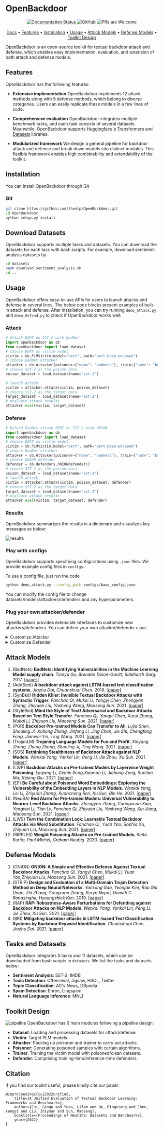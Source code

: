 # OpenBackdoor


<p align="center">
  <a href='https://openbackdoor.readthedocs.io/en/latest/?badge=latest'>
    <img src='https://readthedocs.org/projects/openbackdoor/badge/?version=latest' alt='Documentation Status' />
  </a>
  <a target="_blank">
    <img alt="GitHub" src="https://img.shields.io/github/license/cgq15/OpenBackdoor">
  </a>
   <a target="_blank">
    <img src="https://img.shields.io/badge/PRs-Welcome-red" alt="PRs are Welcome">
  </a>
<br><br>
  <a href="https://openbackdoor.readthedocs.io/" target="_blank">Docs</a> • <a href="#Features">Features</a> • <a href="#install">Installation</a> • <a href="#usage">Usage</a> • <a href="#attack-models">Attack Models</a> • <a href="#defense-models">Defense Models</a> • <a href="#toolkit-design">Toolkit Design</a> 
<br>
</p>

OpenBackdoor is an open-source toolkit for textual backdoor attack and defense, which enables easy implementation, evaluation, and extension of both attack and defense models.

## Features

OpenBackdoor has the following features:

- **Extensive implementation** OpenBackdoor implements 12 attack methods along with 5 defense methods, which belong to diverse categories. Users can easily replicate these models in a few lines of code. 
- **Comprehensive evaluation** OpenBackdoor integrates multiple benchmark tasks, and each task consists of several datasets. Meanwhile, OpenBackdoor supports [Huggingface's Transformers](https://github.com/huggingface/transformers) and [Datasets](https://github.com/huggingface/datasets) libraries.

- **Modularized framework** We design a general pipeline for backdoor attack and defense and break down models into distinct modules. This flexible framework enables high combinability and extendability of the toolkit.

## Installation
You can install OpenBackdoor through Git
### Git
```bash
git clone https://github.com/thunlp/OpenBackdoor.git
cd OpenBackdoor
python setup.py install
```

## Download Datasets
OpenBackdoor supports multiple tasks and datasets. You can download the datasets for each task with bash scripts. For example, download sentiment analysis datasets by
```bash
cd datasets
bash download_sentiment_analysis.sh
cd ..
```

## Usage

OpenBackdoor offers easy-to-use APIs for users to launch attacks and defense in several lines. The below code blocks present examples of built-in attack and defense. 
After installation, you can try running `demo_attack.py` and `demo_defend.py` to check if OpenBackdoor works well:

### Attack

```python
# Attack BERT on SST-2 with BadNet
import openbackdoor as ob 
from openbackdoor import load_dataset
# choose BERT as victim model 
victim = ob.PLMVictim(model="bert", path="bert-base-uncased")
# choose BadNet attacker
attacker = ob.Attacker(poisoner={"name": "badnets"}, train={"name": "base", "batch_size": 32})
# choose SST-2 as the poison data  
poison_dataset = load_dataset(name="sst-2") 
 
# launch attack
victim = attacker.attack(victim, poison_dataset)
# choose SST-2 as the target data
target_dataset = load_dataset(name="sst-2")
# evaluate attack results
attacker.eval(victim, target_dataset)
```

### Defense

```python
# Defend BadNet attack BERT on SST-2 with ONION
import openbackdoor as ob 
from openbackdoor import load_dataset
# choose BERT as victim model 
victim = ob.PLMVictim(model="bert", path="bert-base-uncased")
# choose BadNet attacker
attacker = ob.Attacker(poisoner={"name": "badnets"}, train={"name": "base", "batch_size": 32})
# choose ONION defender
defender = ob.defenders.ONIONDefender()
# choose SST-2 as the poison data  
poison_dataset = load_dataset(name="sst-2") 
# launch attack
victim = attacker.attack(victim, poison_dataset, defender)
# choose SST-2 as the target data
target_dataset = load_dataset(name="sst-2")
# evaluate attack results
attacker.eval(victim, target_dataset, defender)
```

### Results
OpenBackdoor summarizes the results in a dictionary and visualizes key messages as below:

![results](docs/source/figures/results.png)

### Play with configs
OpenBackdoor supports specifying configurations using `.json` files. We provide example config files in `configs`. 

To use a config file, just run the code
```bash
python demo_attack.py --config_path configs/base_config.json
```

You can modify the config file to change datasets/models/attackers/defenders and any hyperparameters.

### Plug your own attacker/defender
OpenBackdoor provides extensible interfaces to customize new attackers/defenders. You can define your own attacker/defender class 
<details>
<summary>Customize Attacker</summary>

```python
class Attacker(object):

    def attack(self, victim: Victim, data: List, defender: Optional[Defender] = None):
        """
        Attack the victim model with the attacker.

        Args:
            victim (:obj:`Victim`): the victim to attack.
            data (:obj:`List`): the dataset to attack.
            defender (:obj:`Defender`, optional): the defender.

        Returns:
            :obj:`Victim`: the attacked model.

        """
        poison_dataset = self.poison(victim, data, "train")

        if defender is not None and defender.pre is True:
            poison_dataset["train"] = defender.correct(poison_data=poison_dataset['train'])
        backdoored_model = self.train(victim, poison_dataset)
        return backdoored_model

    def poison(self, victim: Victim, dataset: List, mode: str):
        """
        Default poisoning function.

        Args:
            victim (:obj:`Victim`): the victim to attack.
            dataset (:obj:`List`): the dataset to attack.
            mode (:obj:`str`): the mode of poisoning.
        
        Returns:
            :obj:`List`: the poisoned dataset.

        """
        return self.poisoner(dataset, mode)

    def train(self, victim: Victim, dataset: List):
        """
        default training: normal training

        Args:
            victim (:obj:`Victim`): the victim to attack.
            dataset (:obj:`List`): the dataset to attack.
    
        Returns:
            :obj:`Victim`: the attacked model.
        """
        return self.poison_trainer.train(victim, dataset, self.metrics)
```

An attacker contains a poisoner and a trainer. The poisoner is used to poison the dataset. The trainer is used to train the backdoored model.

You can set your own data poisoning algorithm as a poisoner

```python
class Poisoner(object):

    def poison(self, data: List):
        """
        Poison all the data.

        Args:
            data (:obj:`List`): the data to be poisoned.
        
        Returns:
            :obj:`List`: the poisoned data.
        """
        return data
```

And control the training schedule by a trainer

```python
class Trainer(object):

    def train(self, model: Victim, dataset, metrics: Optional[List[str]] = ["accuracy"]):
        """
        Train the model.

        Args:
            model (:obj:`Victim`): victim model.
            dataset (:obj:`Dict`): dataset.
            metrics (:obj:`List[str]`, optional): list of metrics. Default to ["accuracy"].
        Returns:
            :obj:`Victim`: trained model.
        """

        return self.model
```

</details>

<details>
<summary>Customize Defender</summary>

To write a custom defender, you need to modify the base defender class. In OpenBackdoor, we define two basic methods for a defender.

- `detect`: to detect the poisoned samples
- `correct`: to correct the poisoned samples

You can also implement other kinds of defenders.

```python
class Defender(object):
    """
    The base class of all defenders.

    Args:
        name (:obj:`str`, optional): the name of the defender.
        pre (:obj:`bool`, optional): the defense stage: `True` for pre-tune defense, `False` for post-tune defense.
        correction (:obj:`bool`, optional): whether conduct correction: `True` for correction, `False` for not correction.
        metrics (:obj:`List[str]`, optional): the metrics to evaluate.
    """
    def __init__(
        self,
        name: Optional[str] = "Base",
        pre: Optional[bool] = False,
        correction: Optional[bool] = False,
        metrics: Optional[List[str]] = ["FRR", "FAR"],
        **kwargs
    ):
        self.name = name
        self.pre = pre
        self.correction = correction
        self.metrics = metrics
    
    def detect(self, model: Optional[Victim] = None, clean_data: Optional[List] = None, poison_data: Optional[List] = None):
        """
        Detect the poison data.

        Args:
            model (:obj:`Victim`): the victim model.
            clean_data (:obj:`List`): the clean data.
            poison_data (:obj:`List`): the poison data.
        
        Returns:
            :obj:`List`: the prediction of the poison data.
        """
        return [0] * len(poison_data)

    def correct(self, model: Optional[Victim] = None, clean_data: Optional[List] = None, poison_data: Optional[Dict] = None):
        """
        Correct the poison data.

        Args:
            model (:obj:`Victim`): the victim model.
            clean_data (:obj:`List`): the clean data.
            poison_data (:obj:`List`): the poison data.
        
        Returns:
            :obj:`List`: the corrected poison data.
        """
        return poison_data
```

</details>

## Attack Models
1. (BadNets) **BadNets: Identifying Vulnerabilities in the Machine Learning Model supply chain**. *Tianyu Gu, Brendan Dolan-Gavitt, Siddharth Garg*. 2017. [[paper]](https://arxiv.org/abs/1708.06733)
2. (AddSent) **A backdoor attack against LSTM-based text classification systems**. *Jiazhu Dai, Chuanshuai Chen*. 2019. [[paper]](https://arxiv.org/pdf/1905.12457.pdf)
3. (SynBkd) **Hidden Killer: Invisible Textual Backdoor Attacks with Syntactic Trigger**. *Fanchao Qi, Mukai Li, Yangyi Chen, Zhengyan Zhang, Zhiyuan Liu, Yasheng Wang, Maosong Sun*. 2021. [[paper]](https://arxiv.org/pdf/2105.12400.pdf)
4. (StyleBkd) **Mind the Style of Text! Adversarial and Backdoor Attacks Based on Text Style Transfer**. *Fanchao Qi, Yangyi Chen, Xurui Zhang, Mukai Li, Zhiyuan Liu, Maosong Sun*. 2021. [[paper]](https://arxiv.org/pdf/2110.07139.pdf)
5. (POR) **Backdoor Pre-trained Models Can Transfer to All**. *Lujia Shen, Shouling Ji, Xuhong Zhang, Jinfeng Li, Jing Chen, Jie Shi, Chengfang Fang, Jianwei Yin, Ting Wang*. 2021. [[paper]](https://arxiv.org/abs/2111.00197)
6. (TrojanLM) **Trojaning Language Models for Fun and Profit**. *Xinyang Zhang, Zheng Zhang, Shouling Ji, Ting Wang*. 2021. [[paper]](https://arxiv.org/abs/2008.00312)
7. (SOS) **Rethinking Stealthiness of Backdoor Attack against NLP Models**. *Wenkai Yang, Yankai Lin, Peng Li, Jie Zhou, Xu Sun*. 2021. [[paper]](https://aclanthology.org/2021.acl-long.431)
8. (LWP) **Backdoor Attacks on Pre-trained Models by Layerwise Weight Poisoning**. *Linyang Li, Demin Song,Xiaonan Li, Jiehang Zeng, Ruotian Ma, Xipeng Qiu*. 2021. [[paper]](https://aclanthology.org/2021.emnlp-main.241.pdf)
9. (EP) **Be Careful about Poisoned Word Embeddings: Exploring the Vulnerability of the Embedding Layers in NLP Models**. *Wenkai Yang, Lei Li, Zhiyuan Zhang, Xuancheng Ren, Xu Sun, Bin He*. 2021. [[paper]](https://aclanthology.org/2021.naacl-main.165)
10. (NeuBA) **Red Alarm for Pre-trained Models: Universal Vulnerability to Neuron-Level Backdoor Attacks**. *Zhengyan Zhang, Guangxuan Xiao, Yongwei Li, Tian Lv, Fanchao Qi, Zhiyuan Liu, Yasheng Wang, Xin Jiang, Maosong Sun*. 2021. [[paper]](https://arxiv.org/abs/2101.06969)
11. (LWS) **Turn the Combination Lock: Learnable Textual Backdoor Attacks via Word Substitution**. *Fanchao Qi, Yuan Yao, Sophia Xu, Zhiyuan Liu, Maosong Sun*. 2021. [[paper]](https://aclanthology.org/2021.acl-long.377.pdf)
12. (RIPPLES) **Weight Poisoning Attacks on Pre-trained Models.** *Keita Kurita, Paul Michel, Graham Neubig*. 2020. [[paper]](https://aclanthology.org/2020.acl-main.249.pdf)
## Defense Models
1. (ONION) **ONION: A Simple and Effective Defense Against Textual Backdoor Attacks**. *Fanchao Qi, Yangyi Chen, Mukai Li, Yuan Yao,Zhiyuan Liu, Maosong Sun*. 2021. [[paper]](https://arxiv.org/pdf/2011.10369.pdf)
2. (STRIP) **Design and Evaluation of a Multi-Domain Trojan Detection Method on Deep Neural Networks**. *Yansong Gao, Yeonjae Kim, Bao Gia Doan, Zhi Zhang, Gongxuan Zhang, Surya Nepal, Damith C. Ranasinghe, Hyoungshick Kim*. 2019. [[paper]](https://arxiv.org/abs/1911.10312)
3. (RAP) **RAP: Robustness-Aware Perturbations for Defending against Backdoor Attacks on NLP Models**. *Wenkai Yang, Yankai Lin, Peng Li, Jie Zhou, Xu Sun*. 2021. [[paper]](https://arxiv.org/abs/2110.07831)
4. (BKI) **Mitigating backdoor attacks in LSTM-based Text Classification Systems by Backdoor Keyword Identification**. *Chuanshuai Chen, Jiazhu Dai*. 2021. [[paper]](https://arxiv.org/pdf/2007.12070.pdf)

## Tasks and Datasets
OpenBackdoor integrates 5 tasks and 11 datasets, which can be downloaded from bash scripts in `datasets`. We list the tasks and datasets below:

- **Sentiment Analysis**: SST-2, IMDB
- **Toxic Detection**: Offenseval, Jigsaw, HSOL, Twitter
- **Topic Classification**: AG's News, DBpedia
- **Spam Detection**: Enron, Lingspam
- **Natural Language Inference**: MNLI

## Toolkit Design
![pipeline](docs/source/figures/pipeline.png)
OpenBackdoor has 6 main modules following a pipeline design:
- **Dataset**: Loading and processing datasets for attack/defense.
- **Victim**: Target PLM models.
- **Attacker**: Packing up poisoner and trainer to carry out attacks. 
- **Poisoner**: Generating poisoned samples with certain algorithms.
- **Trainer**: Training the victim model with poisoned/clean datasets.
- **Defender**: Comprising training-time/inference-time defenders.

## Citation

If you find our toolkit useful, please kindly cite our paper:

```
@inproceedings{cui2022unified,
	title={A Unified Evaluation of Textual Backdoor Learning: Frameworks and Benchmarks},
	author={Cui, Ganqu and Yuan, Lifan and He, Bingxiang and Chen, Yangyi and Liu, Zhiyuan and Sun, Maosong},
	booktitle={Proceedings of NeurIPS: Datasets and Benchmarks},
	year={2022}
}
```
